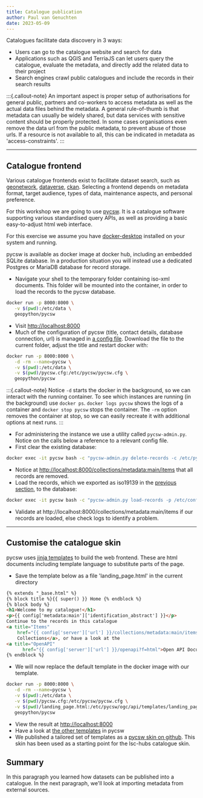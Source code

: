 ```yaml
---
title: Catalogue publication
author: Paul van Genuchten
date: 2023-05-09
---
```


Catalogues facilitate data discovery in 3 ways:

- Users can go to the catalogue website and search for data
- Applications such as QGIS and TerriaJS can let users query the catalogue, evaluate the metadata, and directly add the related data to their project
- Search engines crawl public catalogues and include the records in their search results

:::{.callout-note}
An important aspect is proper setup of authorisations for general public, partners and co-workers to access metadata as well as the actual data files behind the metadata. A general rule-of-thumb is that metadata can usually be widely shared, but data services with sensitive content should be properly protected. In some cases organisations even remove the data url from the public metadata, to prevent abuse of those urls. If a resource is not available to all, this can be indicated in metadata as 'access-constraints'.
:::

---

## Catalogue frontend

Various catalogue frontends exist to facilitate dataset search, such as [geonetwork](https://geonetwork-opensource.org), [dataverse](https://dataverse.org), [ckan](https://ckan.org). Selecting a frontend depends on metadata format, target audience, types of data, maintenance aspects, and personal preference.

For this workshop we are going to use [pycsw](https://pycsw.org). It is a catalogue software supporting various standardised query APIs, as well as providing a basic easy-to-adjust html web interface. 

For this exercise we assume you have [docker-desktop](https://www.docker.com/get-started/) installed on your system and running.

pycsw is available as docker image at docker hub, including an embedded SQLite database. In a production situation you will instead use a dedicated Postgres or MariaDB database for record storage. 

- Navigate your shell to the temporary folder containing iso-xml documents. This folder will be mounted into the container, in order to load the records to the pycsw database.

```bash
docker run -p 8000:8000 \
   -v $(pwd):/etc/data \
   geopython/pycsw
```

- Visit <http://localhost:8000> 
- Much of the configuration of pycsw (title, contact details, database connection, url) is managed in [a config file](https://github.com/geopython/pycsw/blob/master/docker/pycsw.cfg). Download the file to the current folder, adjust the title and restart docker with:

```bash
docker run -p 8000:8000 \
   -d -rm --name=pycsw \
   -v $(pwd):/etc/data \
   -v $(pwd)/pycsw.cfg:/etc/pycsw/pycsw.cfg \
   geopython/pycsw
```

:::{.callout-note}
Notice `-d` starts the docker in the background, so we can interact with the running container. To see which instances are running (in the background) use `docker ps`. `docker logs pycsw` shows the logs of a container and `docker stop pycsw` stops the container. The `-rm` option removes the container at stop, so we can easily recreate it with additional options at next runs.
:::

- For administering the instance we use a utility called `pycsw-admin.py`. Notice on the calls below a reference to a relevant config file. 
- First clear the existing database:

```bash
docker exec -it pycsw bash -c "pycsw-admin.py delete-records -c /etc/pycsw/pycsw.cfg"
```
- Notice at <http://localhost:8000/collections/metadata:main/items> that all records are removed.
- Load the records, which we exported as iso19139 in the [previous section](./2-interact-with-data-repositories.md), to the database:

```bash
docker exec -it pycsw bash -c "pycsw-admin.py load-records -p /etc/conf/data -c /etc/pycsw/pycsw.cfg -y -r"
```

- Validate at http://localhost:8000/collections/metadata:main/items if our records are loaded, else check logs to identify a problem.

---


## Customise the catalogue skin

pycsw uses [jinja templates](https://jinja.palletsprojects.com/en/3.1.x/) to build the web frontend. These are html documents including template language to substitute parts of the page.

- Save the template below as a file 'landing_page.html' in the current directory

```html
{% extends "_base.html" %}
{% block title %}{{ super() }} Home {% endblock %}
{% block body %}
<h1>Welcome to my catalogue!</h1>
<p>{{ config['metadata:main']['identification_abstract'] }}</p>
Continue to the records in this catalogue
<a title="Items" 
    href="{{ config['server']['url'] }}/collections/metadata:main/items">
    Collections</a>, or have a look at the  
<a title="OpenAPI" 
      href="{{ config['server']['url'] }}/openapi?f=html">Open API Document</a>
{% endblock %}
```

- We will now replace the default template in the docker image with our template.

```bash
docker run -p 8000:8000 \
   -d -rm --name=pycsw \
   -v $(pwd):/etc/data \
   -v $(pwd)/pycsw.cfg:/etc/pycsw/pycsw.cfg \
   -v $(pwd)/landing_page.html:/etc/pycsw/ogc/api/templates/landing_page.html \
   geopython/pycsw
```
- View the result at <http://localhost:8000> 
- Have a look at [the other templates](https://github.com/geopython/pycsw/tree/master/pycsw/ogc/api/templates) in pycsw
- We published a tailored set of templates as a [pycsw skin on github](https://github.com/pvgenuchten/pycsw-skin). This skin has been used as a starting point for the lsc-hubs catalogue skin.


## Summary

In this paragraph you learned how datasets can be published into a catalogue. In the next paragraph, we'll look at importing metadata from external sources.
